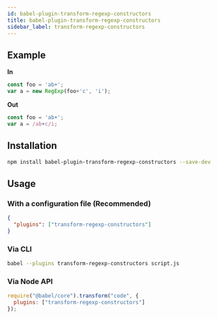 ```yaml
---
id: babel-plugin-transform-regexp-constructors
title: babel-plugin-transform-regexp-constructors
sidebar_label: transform-regexp-constructors
---
```


## Example

**In**

```javascript
const foo = 'ab+';
var a = new RegExp(foo+'c', 'i');
```

**Out**

```javascript
const foo = 'ab+';
var a = /ab+c/i;
```

## Installation

```sh
npm install babel-plugin-transform-regexp-constructors --save-dev
```

## Usage

### With a configuration file (Recommended)

```json
{
  "plugins": ["transform-regexp-constructors"]
}
```

### Via CLI

```sh
babel --plugins transform-regexp-constructors script.js
```

### Via Node API

```javascript
require("@babel/core").transform("code", {
  plugins: ["transform-regexp-constructors"]
});
```

